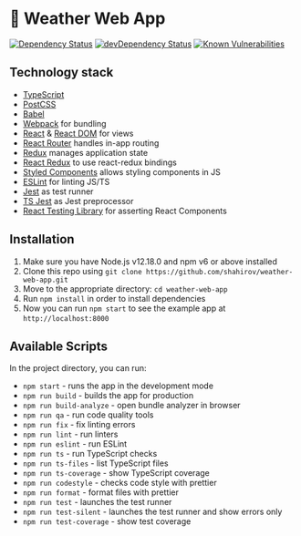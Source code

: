 # 🚀 Weather Web App

[![Dependency Status](https://david-dm.org/shahirov/starter-kit.svg)](https://david-dm.org/shahirov/starter-kit)
[![devDependency Status](https://david-dm.org/shahirov/starter-kit/dev-status.svg)](https://david-dm.org/shahirov/starter-kit?type=dev)
[![Known Vulnerabilities](https://snyk.io/test/github/shahirov/starter-kit/badge.svg)](https://snyk.io/test/github/shahirov/starter-kit)

## Technology stack

- [TypeScript](https://www.typescriptlang.org/)
- [PostCSS](https://github.com/postcss/postcss)
- [Babel](https://github.com/babel/babel)
- [Webpack](https://github.com/webpack/webpack) for bundling
- [React](https://github.com/facebook/react) & [React DOM](https://github.com/facebook/react) for views
- [React Router](https://github.com/ReactTraining/react-router) handles in-app routing
- [Redux](https://github.com/reduxjs/redux-toolkit) manages application state
- [React Redux](https://github.com/reduxjs/react-redux) to use react-redux bindings
- [Styled Components](https://github.com/styled-components) allows styling components in JS
- [ESLint](https://github.com/eslint/eslint) for linting JS/TS
- [Jest](https://github.com/facebook/jest) as test runner
- [TS Jest](https://github.com/kulshekhar/ts-jest) as Jest preprocessor
- [React Testing Library](https://github.com/testing-library/react-testing-library) for asserting React Components

## Installation

1. Make sure you have Node.js v12.18.0 and npm v6 or above installed
2. Clone this repo using `git clone https://github.com/shahirov/weather-web-app.git`
3. Move to the appropriate directory: `cd weather-web-app`<br />
4. Run `npm install` in order to install dependencies<br />
5. Now you can run `npm start` to see the example app at `http://localhost:8000`

## Available Scripts

In the project directory, you can run:

- `npm start` - runs the app in the development mode
- `npm run build` - builds the app for production
- `npm run build-analyze` - open bundle analyzer in browser
- `npm run qa` - run code quality tools
- `npm run fix` - fix linting errors
- `npm run lint` - run linters
- `npm run eslint` - run ESLint
- `npm run ts` - run TypeScript checks
- `npm run ts-files` - list TypeScript files
- `npm run ts-coverage` - show TypeScript coverage
- `npm run codestyle` - checks code style with prettier
- `npm run format` - format files with prettier
- `npm run test` - launches the test runner
- `npm run test-silent` - launches the test runner and show errors only
- `npm run test-coverage` - show test coverage
